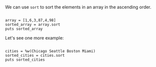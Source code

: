 We can use `sort` to
sort the elements in an array
in the ascending order.

<Editor lang="ruby">
<code>
array = [1,6,3,87,4,98]
sorted_array = array.sort
puts sorted_array
</code>
</Editor>

Let's see one more example:

<Editor lang="ruby">
<code>
cities = %w(Chicago Seattle Boston Miami)
sorted_cities = cities.sort
puts sorted_cities
</code>
</Editor>